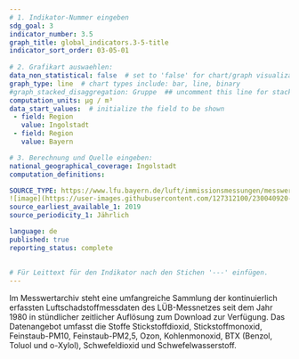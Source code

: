 ```yaml
---
# 1. Indikator-Nummer eingeben 
sdg_goal: 3 
indicator_number: 3.5
graph_title: global_indicators.3-5-title
indicator_sort_order: 03-05-01
 
# 2. Grafikart auswaehlen: 
data_non_statistical: false  # set to 'false' for chart/graph visualization 
graph_type: line  # chart types include: bar, line, binary 
#graph_stacked_disaggregation: Gruppe  ## uncomment this line for stacked bars. eplace 'Geschlecht' with the field of aggregation. 
computation_units: µg / m³
data_start_values:  # initialize the field to be shown  
 - field: Region 
   value: Ingolstadt 
 - field: Region 
   value: Bayern 

# 3. Berechnung und Quelle eingeben: 
national_geographical_coverage: Ingolstadt 
computation_definitions: 

SOURCE_TYPE: https://www.lfu.bayern.de/luft/immissionsmessungen/messwertarchiv/index.htm
![image](https://user-images.githubusercontent.com/127312100/230040920-c65d5e30-0ccc-4db3-8c9b-9874594a5de3.png)   # data source  
source_earliest_available_1: 2019
source_periodicity_1: Jährlich

language: de   
published: true 
reporting_status: complete
 
 
# Für Leittext für den Indikator nach den Stichen '---' einfügen. 
---
```

Im Messwertarchiv steht eine umfangreiche Sammlung der kontinuierlich erfassten Luftschadstoffmessdaten des LÜB-Messnetzes seit dem Jahr 1980 in stündlicher zeitlicher Auflösung zum Download zur Verfügung. Das Datenangebot umfasst die Stoffe Stickstoffdioxid, Stickstoffmonoxid, Feinstaub-PM10, Feinstaub-PM2,5, Ozon, Kohlenmonoxid, BTX (Benzol, Toluol und o-Xylol), Schwefeldioxid und Schwefelwasserstoff. <br>
